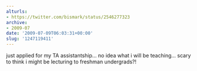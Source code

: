 ```yaml
---
alturls:
- https://twitter.com/bismark/status/2546277323
archive:
- 2009-07
date: '2009-07-09T06:03:31+00:00'
slug: '1247119411'
---
```


just applied for my TA assistantship... no idea what i will be teaching... scary to think i might be lecturing to freshman undergrads?!

